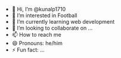 - 👋 Hi, I’m @kunalp1710
- 👀 I’m interested in Football
- 🌱 I’m currently learning web development
- 💞️ I’m looking to collaborate on ...
- 📫 How to reach me 
- 😄 Pronouns: he/him
- ⚡ Fun fact: ...

<!---
kunalp1710/kunalp1710 is a ✨ special ✨ repository because its `README.md` (this file) appears on your GitHub profile.
You can click the Preview link to take a look at your changes.
--->
